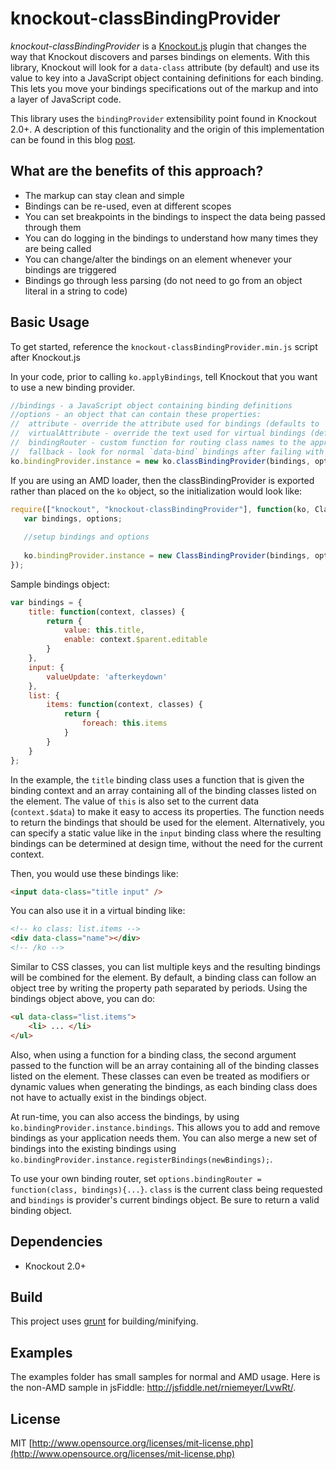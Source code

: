 knockout-classBindingProvider
================
*knockout-classBindingProvider* is a [Knockout.js](http://knockoutjs.com/) plugin that changes the way that Knockout discovers and parses bindings on elements. With this library, Knockout will look for a `data-class` attribute (by default) and use its value to key into a JavaScript object containing definitions for each binding. This lets you move your bindings specifications out of the markup and into a layer of JavaScript code.

This library uses the `bindingProvider` extensibility point found in Knockout 2.0+. A description of this functionality and the origin of this implementation can be found in this blog [post](http://www.knockmeout.net/2011/09/ko-13-preview-part-2-custom-binding.html).

What are the benefits of this approach?
---------------------------------------

* The markup can stay clean and simple
* Bindings can be re-used, even at different scopes
* You can set breakpoints in the bindings to inspect the data being passed through them
* You can do logging in the bindings to understand how many times they are being called
* You can change/alter the bindings on an element whenever your bindings are triggered
* Bindings go through less parsing (do not need to go from an object literal in a string to code)

Basic Usage
-----------
To get started, reference the `knockout-classBindingProvider.min.js` script after Knockout.js

In your code, prior to calling `ko.applyBindings`, tell Knockout that you want to use a new binding provider.

```js
//bindings - a JavaScript object containing binding definitions
//options - an object that can contain these properties:
//  attribute - override the attribute used for bindings (defaults to `data-class`)
//  virtualAttribute - override the text used for virtual bindings (defaults to `class` and specified as `ko class:`)
//  bindingRouter - custom function for routing class names to the appropriate binding
//  fallback - look for normal `data-bind` bindings after failing with this provider on an element (defaults to false)
ko.bindingProvider.instance = new ko.classBindingProvider(bindings, options);
```

If you are using an AMD loader, then the classBindingProvider is exported rather than placed on the `ko` object, so the initialization would look like:

```js
require(["knockout", "knockout-classBindingProvider"], function(ko, ClassBindingProvider) {
   var bindings, options;
   
   //setup bindings and options
   
   ko.bindingProvider.instance = new ClassBindingProvider(bindings, options);
});
```


Sample bindings object:

```js
var bindings = {
    title: function(context, classes) {
        return {
            value: this.title,
            enable: context.$parent.editable
        }
    },
    input: {
        valueUpdate: 'afterkeydown'
    },
    list: {
        items: function(context, classes) {
            return {
                foreach: this.items
            }
        }
    }
};
```

In the example, the `title` binding class uses a function that is given the binding context and an array containing all of the binding classes listed on the element. The value of `this` is also set to the current data (`context.$data`) to make it easy to access its properties. The function needs to return the bindings that should be used for the element. Alternatively, you can specify a static value like in the `input` binding class where the resulting bindings can be determined at design time, without the need for the current context.

Then, you would use these bindings like:

```html
<input data-class="title input" />
```

You can also use it in a virtual binding like:

```html
<!-- ko class: list.items -->
<div data-class="name"></div>
<!-- /ko -->
```

Similar to CSS classes, you can list multiple keys and the resulting bindings will be combined for the element. By default, a binding class can follow an object tree by writing the property path separated by periods.  Using the bindings object above, you can do:

```html
<ul data-class="list.items">
	<li> ... </li>
</ul>
```

Also, when using a function for a binding class, the second argument passed to the function will be an array containing all of the binding classes listed on the element. These classes can even be treated as modifiers or dynamic values when generating the bindings, as each binding class does not have to actually exist in the bindings object.

At run-time, you can also access the bindings, by using `ko.bindingProvider.instance.bindings`.  This allows you to add and remove bindings as your application needs them. You can also merge a new set of bindings into the existing bindings using `ko.bindingProvider.instance.registerBindings(newBindings);`.

To use your own binding router, set `options.bindingRouter = function(class, bindings){...}`.  `class` is the current class being requested and `bindings` is provider's current bindings object.  Be sure to return a valid binding object.

Dependencies
------------
* Knockout 2.0+

Build
-----
This project uses [grunt](http://gruntjs.com/) for building/minifying.

Examples
--------
The examples folder has small samples for normal and AMD usage. Here is the non-AMD sample in jsFiddle: <http://jsfiddle.net/rniemeyer/LvwRt/>.

License
-------
MIT [http://www.opensource.org/licenses/mit-license.php](http://www.opensource.org/licenses/mit-license.php)
